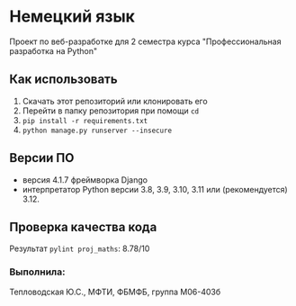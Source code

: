 # Немецкий язык
Проект по веб-разработке для 2 семестра курса "Профессиональная разработка на Python"

## Как использовать

1. Скачать этот репозиторий или клонировать его
2. Перейти в папку репозитория при помощи `cd`
3. `pip install -r requirements.txt`
4. `python manage.py runserver --insecure`

## Версии ПО

- версия 4.1.7 фреймворка Django
- интерпретатор Python версии 3.8, 3.9, 3.10, 3.11 или (рекомендуется) 3.12.

## Проверка качества кода

Результат `pylint proj_maths`: 8.78/10

### Выполнила: 
Тепловодская Ю.С., МФТИ, ФБМФБ, группа М06-403б
